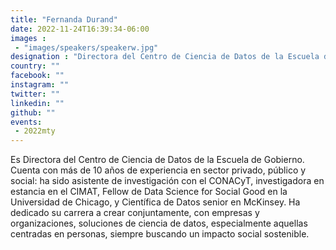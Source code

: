 ```yaml
---
title: "Fernanda Durand"
date: 2022-11-24T16:39:34-06:00
images : 
 - "images/speakers/speakerw.jpg"
designation : "Directora del Centro de Ciencia de Datos de la Escuela de Gobierno"
country: ""
facebook: ""
instagram: ""
twitter: ""
linkedin: ""
github: ""
events: 
 - 2022mty
---
```


Es Directora del Centro de Ciencia de Datos de la Escuela de Gobierno. Cuenta con más de 10 años de experiencia en sector privado, público y social: ha sido asistente de investigación con el CONACyT, investigadora en estancia en el CIMAT, Fellow de Data Science for Social Good en la Universidad de Chicago, y Científica de Datos senior en McKinsey. Ha dedicado su carrera a crear conjuntamente, con empresas y organizaciones, soluciones de ciencia de datos, especialmente aquellas centradas en personas, siempre buscando un impacto social sostenible.
